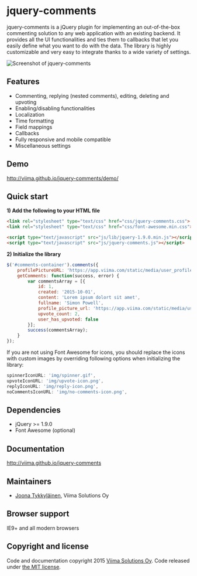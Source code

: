 # jquery-comments
jquery-comments is a jQuery plugin for implementing an out-of-the-box commenting solution to any web application with an existing backend. It provides all the UI functionalities and ties them to callbacks that let you easily define what you want to do with the data. The library is highly customizable and very easy to integrate thanks to a wide variety of settings.

![Screenshot of jquery-comments](screenshot.png?raw=true "Screenshot of jquery-comments")

Features
--------
- Commenting, replying (nested comments), editing, deleting and upvoting
- Enabling/disabling functionalities
- Localization
- Time formatting
- Field mappings
- Callbacks
- Fully responsive and mobile compatible
- Miscellaneous settings

Demo
----
http://viima.github.io/jquery-comments/demo/

Quick start
-----------
**1) Add the following to your HTML file**
```html
<link rel="stylesheet" type="text/css" href="css/jquery-comments.css">
<link rel="stylesheet" type="text/css" href="css/font-awesome.min.css"> <!-- Optional -->

<script type="text/javascript" src="js/lib/jquery-1.9.0.min.js"></script>
<script type="text/javascript" src="js/jquery-comments.js"></script>
```

**2) Initialize the library**
```javascript
$('#comments-container').comments({
    profilePictureURL: 'https://app.viima.com/static/media/user_profiles/user-icon.png',
    getComments: function(success, error) {
        var commentsArray = [{
            id: 1,
            created: '2015-10-01',
            content: 'Lorem ipsum dolort sit amet',
            fullname: 'Simon Powell',
            profile_picture_url: 'https://app.viima.com/static/media/user_profiles/user-icon.png',
            upvote_count: 2,
            user_has_upvoted: false
        }];
        success(commentsArray);
    }
});
```
If you are not using Font Awesome for icons, you should replace the icons with custom images by overriding following options when initializing the library:
```javascript
spinnerIconURL: 'img/spinner.gif',
upvoteIconURL: 'img/upvote-icon.png',
replyIconURL: 'img/reply-icon.png',
noCommentsIconURL: 'img/no-comments-icon.png',
```

Dependencies
------------
- jQuery >= 1.9.0
- Font Awesome (optional)

Documentation
-------------
http://viima.github.io/jquery-comments

Maintainers
-----------
- [Joona Tykkyläinen](https://www.linkedin.com/in/joonatykkylainen), Viima Solutions Oy

Browser support
---------------
IE9+ and all modern browsers

Copyright and license
---------------------
Code and documentation copyright 2015 [Viima Solutions Oy](https://www.viima.com/). Code released under [the MIT license](https://github.com/Viima/jquery-comments/blob/master/LICENSE).
